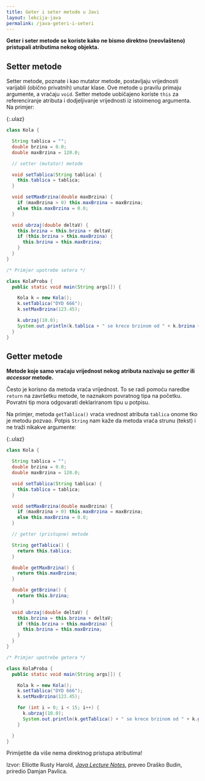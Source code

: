 ```yaml
---
title: Geter i seter metode u Javi
layout: lekcija-java
permalink: /java-geteri-i-seteri
---
```


**Geter i seter metode se koriste kako ne bismo direktno (neovlašteno) pristupali atributima nekog objekta.**

## Setter metode

Setter metode, poznate i kao mutator metode, postavljaju vrijednosti varijabli (obično privatnih) unutar klase. Ove metode u pravilu primaju argumente, a vraćaju `void`. Setter metode uobičajeno koriste `this` za referenciranje atributa i dodjeljivanje vrijednosti iz istoimenog argumenta. Na primjer:

{:.ulaz}
```java
class Kola {

  String tablica = "";
  double brzina = 0.0;
  double maxBrzina = 120.0;

  // setter (mutator) metode

  void setTablica(String tablica) {
    this.tablica = tablica;
  }

  void setMaxBrzina(double maxBrzina) {
    if (maxBrzina > 0) this.maxBrzina = maxBrzina;
    else this.maxBrzina = 0.0;
  }

  void ubrzaj(double deltaV) {
    this.brzina = this.brzina + deltaV;
    if (this.brzina > this.maxBrzina) {
      this.brzina = this.maxBrzina;
    }
  }
}

/* Primjer upotrebe setera */

class KolaProba {
  public static void main(String args[]) {

    Kola k = new Kola();
    k.setTablica("DYD 666");
    k.setMaxBrzina(123.45);

    k.ubrzaj(10.0);
    System.out.println(k.tablica + " se krece brzinom od " + k.brzina + " kilometara na sat.");
  }
}
```

## Getter metode

**Metode koje samo vraćaju vrijednost nekog atributa nazivaju se *getter* ili *accessor* metode.**

Često je korisno da metoda vraća vrijednost. To se radi pomoću naredbe `return` na završetku metode, te naznakom povratnog tipa na početku. Povratni tip mora odgovarati deklariranom tipu u potpisu.

Na primjer, metoda `getTablica()` vraća vrednost atributa `tablica` onome tko je metodu pozvao. Potpis `String` nam kaže da metoda vraća strunu (tekst) i ne traži nikakve argumente:

{:.ulaz}
```java
class Kola {

  String tablica = "";
  double brzina = 0.0;
  double maxBrzina = 120.0;

  void setTablica(String tablica) {
    this.tablica = tablica;
  }

  void setMaxBrzina(double maxBrzina) {
    if (maxBrzina > 0) this.maxBrzina = maxBrzina;
    else this.maxBrzina = 0.0;
  }

  // getter (pristupne) metode

  String getTablica() {
    return this.tablica;
  }

  double getMaxBrzina() {
    return this.maxBrzina;
  }

  double getBrzina() {
    return this.brzina;
  }

  void ubrzaj(double deltaV) {
    this.brzina = this.brzina + deltaV;
    if (this.brzina > this.maxBrzina) {
      this.brzina = this.maxBrzina;
    }
  }
}

/* Primjer upotrebe getera */

class KolaProba {
  public static void main(String args[]) {

    Kola k = new Kola();
    k.setTablica("DYD 666");
    k.setMaxBrzina(123.45);

    for (int i = 0; i < 15; i++) {
      k.ubrzaj(10.0);     
      System.out.println(k.getTablica() + " se krece brzinom od " + k.getBrzina() + " kilometara na sat.");
    }

  }
}
```

Primijetite da više nema direktnog pristupa atributima!

Izvor: Elliotte Rusty Harold, *[Java Lecture Notes](//www.cafeaulait.org/course/index.html)*, preveo Draško Budin, priredio Damjan Pavlica.
